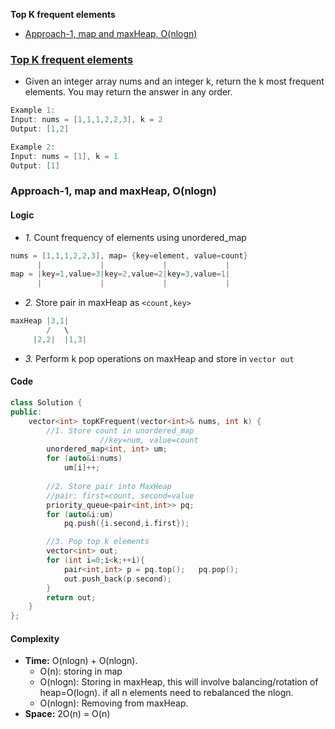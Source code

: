 **Top K frequent elements**
- [Approach-1, map and maxHeap, O(nlogn)](#a1)

### [Top K frequent elements](https://leetcode.com/problems/top-k-frequent-elements/)
- Given an integer array nums and an integer k, return the k most frequent elements. You may return the answer in any order.
```c
Example 1:
Input: nums = [1,1,1,2,2,3], k = 2
Output: [1,2]

Example 2:
Input: nums = [1], k = 1
Output: [1]
```

<a name=a1></a>
### Approach-1, map and maxHeap, O(nlogn)
#### Logic
- _1._ Count frequency of elements using unordered_map
```c
nums = [1,1,1,2,2,3], map= {key=element, value=count}
      |             |             |             |
map = |key=1,value=3|key=2,value=2|key=3,value=1|
      |             |             |             |
```
- _2._ Store pair in maxHeap as `<count,key>`
```c
maxHeap |3,1|
        /   \
     |2,2|  |1,3|   
```
- _3._ Perform k pop operations on maxHeap and store in `vector out`

#### Code
```cpp
class Solution {
public:
    vector<int> topKFrequent(vector<int>& nums, int k) {
        //1. Store count in unordered_map
                    //key=num, value=count
        unordered_map<int, int> um;
        for (auto&i:nums)
            um[i]++;
        
        //2. Store pair into MaxHeap
        //pair: first=count, second=value
        priority_queue<pair<int,int>> pq;
        for (auto&i:um)
            pq.push({i.second,i.first});

        //3. Pop top k elements
        vector<int> out;
        for (int i=0;i<k;++i){
            pair<int,int> p = pq.top();   pq.pop();
            out.push_back(p.second);
        }
        return out;
    }
};
```
#### Complexity
- **Time:** O(nlogn) + O(nlogn). 
  - O(n): storing in map
  - O(nlogn): Storing in maxHeap, this will involve balancing/rotation of heap=O(logn). if all n elements need to rebalanced the nlogn.
  - O(nlogn): Removing from maxHeap.
- **Space:** 2O(n) = O(n)
